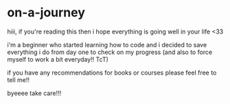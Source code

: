 # on-a-journey

hiii, if you're reading this then i hope everything is going well in your life <33

i'm a beginner who started learning how to code and i decided to save everything i do from day one to check on my progress
(and also to force myself to work a bit everyday!! TcT)

if you have any recommendations for books or courses please feel free to tell me!!

byeeee take care!!!
